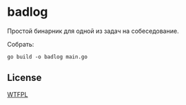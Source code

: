 # badlog

Простой бинарник для одной из задач на собеседование.

Собрать:

```shell
go build -o badlog main.go
```

## License

[WTFPL](LICENSE)

